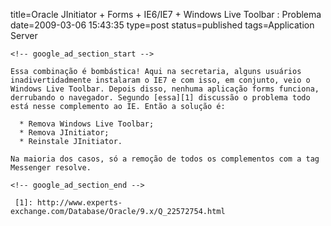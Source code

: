 title=Oracle JInitiator + Forms + IE6/IE7 + Windows Live Toolbar : Problema
date=2009-03-06 15:43:35
type=post
status=published
tags=Application Server
~~~~~~
<!-- google_ad_section_start -->

Essa combinação é bombástica! Aqui na secretaria, alguns usuários inadivertidadmente instalaram o IE7 e com isso, em conjunto, veio o Windows Live Toolbar. Depois disso, nenhuma aplicação forms funciona, derrubando o navegador. Segundo [essa][1] discussão o problema todo está nesse complemento ao IE. Então a solução é: 

  * Remova Windows Live Toolbar;
  * Remova JInitiator;
  * Reinstale JInitiator. 

Na maioria dos casos, só a remoção de todos os complementos com a tag Messenger resolve.

<!-- google_ad_section_end -->

 [1]: http://www.experts-exchange.com/Database/Oracle/9.x/Q_22572754.html